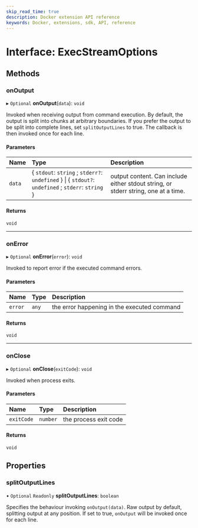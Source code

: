 ```yaml
---
skip_read_time: true
description: Docker extension API reference
keywords: Docker, extensions, sdk, API, reference
---
```


# Interface: ExecStreamOptions

## Methods

### onOutput

▸ `Optional` **onOutput**(`data`): `void`

Invoked when receiving output from command execution.
By default, the output is split into chunks at arbitrary boundaries.
If you prefer the output to be split into complete lines, set `splitOutputLines`
to true. The callback is then invoked once for each line.

#### Parameters

| Name | Type | Description |
| :------ | :------ | :------ |
| `data` | { `stdout`: `string` ; `stderr?`: `undefined`  } \| { `stdout?`: `undefined` ; `stderr`: `string`  } | output content. Can include either stdout string, or stderr string, one at a time. |

#### Returns

`void`

___

### onError

▸ `Optional` **onError**(`error`): `void`

Invoked to report error if the executed command errors.

#### Parameters

| Name | Type | Description |
| :------ | :------ | :------ |
| `error` | `any` | the error happening in the executed command |

#### Returns

`void`

___

### onClose

▸ `Optional` **onClose**(`exitCode`): `void`

Invoked when process exits.

#### Parameters

| Name | Type | Description |
| :------ | :------ | :------ |
| `exitCode` | `number` | the process exit code |

#### Returns

`void`

## Properties

### splitOutputLines

• `Optional` `Readonly` **splitOutputLines**: `boolean`

Specifies the behaviour invoking `onOutput(data)`. Raw output by default, splitting output at any position. If set to true, `onOutput` will be invoked once for each line.
